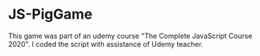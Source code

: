 # JS-PigGame

This game was part of an udemy course "The Complete JavaScript Course 2020".
I coded the script with assistance of Udemy teacher.
